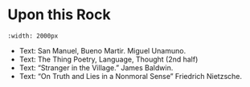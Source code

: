 # Upon this Rock

```{image} images/super_hanc_petram.jpg
:width: 2000px
```

* Text: San Manuel, Bueno Martir. Miguel Unamuno.
* Text: The Thing Poetry, Language, Thought (2nd half)
* Text: “Stranger in the Village.” James Baldwin.
* Text: “On Truth and Lies in a Nonmoral Sense” Friedrich Nietzsche.

